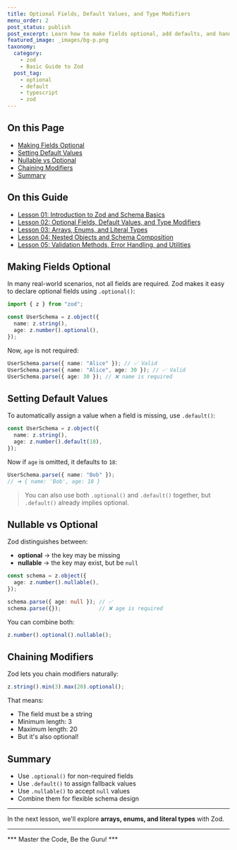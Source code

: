 ```yaml
---
title: Optional Fields, Default Values, and Type Modifiers
menu_order: 2
post_status: publish
post_excerpt: Learn how to make fields optional, add defaults, and handle nullable values.
featured_image: _images/bg-p.png
taxonomy:
  category:
    - zod
    - Basic Guide to Zod
  post_tag:
    - optional
    - default
    - typescript
    - zod
---
```


<div class="toc" markdown="1">

## On this Page

- [Making Fields Optional](#making-fields-optional)
- [Setting Default Values](#setting-default-values)
- [Nullable vs Optional](#nullable-vs-optional)
- [Chaining Modifiers](#chaining-modifiers)
- [Summary](#summary)

</div>

<div class="otg" markdown="1">

## On this Guide

- [Lesson 01: Introduction to Zod and Schema Basics](./lesson-01-introduction-to-zod-and-schema-basics)
- [Lesson 02: Optional Fields, Default Values, and Type Modifiers](./lesson-02-optional-fields-default-values-and-type)
- [Lesson 03: Arrays, Enums, and Literal Types](./lesson-03-arrays-enums-and-literal-types)
- [Lesson 04: Nested Objects and Schema Composition](./lesson-04-nested-objects-and-schema-composition)
- [Lesson 05: Validation Methods, Error Handling, and Utilities](./lesson-05-validation-methods-error-handling-and-utilities)

</div>

<div class="guru-main" markdown="1">

## Making Fields Optional

In many real-world scenarios, not all fields are required. Zod makes it easy to declare optional fields using `.optional()`:

```ts
import { z } from "zod";

const UserSchema = z.object({
  name: z.string(),
  age: z.number().optional(),
});
```

Now, `age` is not required:

```ts
UserSchema.parse({ name: "Alice" }); // ✅ Valid
UserSchema.parse({ name: "Alice", age: 30 }); // ✅ Valid
UserSchema.parse({ age: 30 }); // ❌ name is required
```

## Setting Default Values

To automatically assign a value when a field is missing, use `.default()`:

```ts
const UserSchema = z.object({
  name: z.string(),
  age: z.number().default(18),
});
```

Now if `age` is omitted, it defaults to `18`:

```ts
UserSchema.parse({ name: "Bob" }); 
// ➜ { name: 'Bob', age: 18 }
```

> You can also use both `.optional()` and `.default()` together, but `.default()` already implies optional.

## Nullable vs Optional

Zod distinguishes between:
- **optional** → the key may be missing
- **nullable** → the key may exist, but be `null`

```ts
const schema = z.object({
  age: z.number().nullable(),
});

schema.parse({ age: null }); // ✅
schema.parse({});            // ❌ age is required
```

You can combine both:

```ts
z.number().optional().nullable();
```

## Chaining Modifiers

Zod lets you chain modifiers naturally:

```ts
z.string().min(3).max(20).optional();
```

That means:
- The field must be a string
- Minimum length: 3
- Maximum length: 20
- But it's also optional!

## Summary

- Use `.optional()` for non-required fields
- Use `.default()` to assign fallback values
- Use `.nullable()` to accept `null` values
- Combine them for flexible schema design

---

In the next lesson, we'll explore **arrays, enums, and literal types** with Zod.

---

*** Master the Code, Be the Guru! ***

</div>
